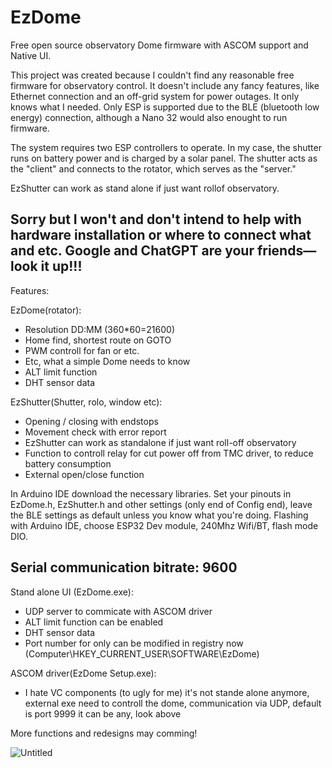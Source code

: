 # EzDome
Free open source observatory Dome firmware with ASCOM support and Native UI.

This project was created because I couldn't find any reasonable free firmware for observatory control.
It doesn't include any fancy features, like Ethernet connection and an off-grid system for power outages.
It only knows what I needed.
Only ESP is supported due to the BLE (bluetooth low energy) connection, although a Nano 32 would also enought to run firmware. 

The system requires two ESP controllers to operate.
In my case, the shutter runs on battery power and is charged by a solar panel.
The shutter acts as the "client" and connects to the rotator, which serves as the "server."

EzShutter can work as stand alone if just want rollof observatory.

Sorry but I won't and don't intend to help with hardware installation or where to connect what and etc. Google and ChatGPT are your friends—look it up!!!
------------
Features:

EzDome(rotator): 
  -   Resolution DD:MM (360*60=21600)
  -   Home find, shortest route on GOTO
  -   PWM controll for fan or etc.
  -   Etc, what a simple Dome needs to know
  -   ALT limit function
  -   DHT sensor data
    
EzShutter(Shutter, rolo, window etc):
  -   Opening / closing with endstops
  -   Movement check with error report
  -   EzShutter can work as standalone if just want roll-off observatory
  -   Function to controll relay for cut power off from TMC driver, to reduce battery consumption
  -   External open/close function


In Arduino IDE download the necessary libraries.
Set your pinouts in EzDome.h, EzShutter.h and other settings (only end of Config end), leave the BLE settings as default unless you know what you're doing.
Flashing with Arduino IDE, choose ESP32 Dev module, 240Mhz Wifi/BT, flash mode DIO.

Serial communication bitrate: 9600
------------

Stand alone UI (EzDome.exe):
- UDP server to commicate with ASCOM driver
- ALT limit function can be enabled
- DHT sensor data
- Port number for only can be modified in registry now (Computer\HKEY_CURRENT_USER\SOFTWARE\EzDome)

ASCOM driver(EzDome Setup.exe):
- I hate VC components (to ugly for me) it's not stande alone anymore, external exe need to controll the dome, communication via UDP, default is port 9999 it can be any, look above

More functions and redesigns may comming!

![Untitled](https://github.com/user-attachments/assets/19ba08c0-2fa1-436f-8312-f864018e1b65)
